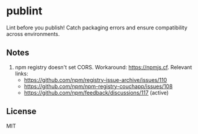 # publint

Lint before you publish! Catch packaging errors and ensure compatibility across environments.

## Notes

1. npm registry doesn't set CORS. Workaround: https://npmjs.cf. Relevant links:
   - https://github.com/npm/registry-issue-archive/issues/110
   - https://github.com/npm/npm-registry-couchapp/issues/108
   - https://github.com/npm/feedback/discussions/117 (active)

## License

MIT
